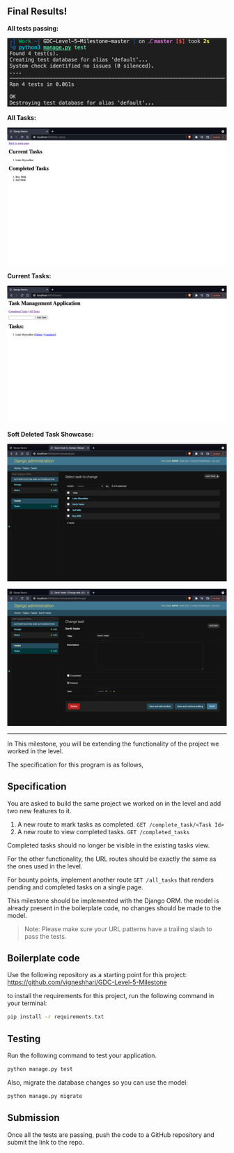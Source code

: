 ## Final Results!

**All tests passing:**

![](tests_passing.png)

**All Tasks:**

![](s1.png)

**Current Tasks:**

![](s2.png)

**Soft Deleted Task Showcase:**

![](s3.png)

![](s4.png)



<hr>

In This milestone, you will be extending the functionality of the project we worked in the level.

The specification for this program is as follows,

## Specification

You are asked to build the same project we worked on in the level and add two new features to it.

1) A new route to mark tasks as completed. ` GET /complete_task/<Task Id> `
2) A new route to view completed tasks. ` GET /completed_tasks `

Completed tasks should no longer be visible in the existing tasks view.

For the other functionality, the URL routes should be exactly the same as the ones used in the level.

For bounty points, implement another route `GET /all_tasks` that renders pending and completed tasks on a single page.

This milestone should be implemented with the Django ORM. the model is already present in the boilerplate code, no changes should be made to the model.

> Note: Please make sure your URL patterns have a trailing slash to pass the tests.

## Boilerplate code

Use the following repository as a starting point for this project: https://github.com/vigneshhari/GDC-Level-5-Milestone

to install the requirements for this project, run the following command in your terminal:

```bash
pip install -r requirements.txt
```

## Testing

Run the following command to test your application.

```bash
python manage.py test
```

Also, migrate the database changes so you can use the model:
```bash
python manage.py migrate
```
## Submission

Once all the tests are passing, push the code to a GitHub repository and submit the link to the repo.
